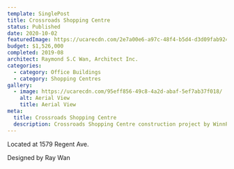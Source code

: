 ```yaml
---
template: SinglePost
title: Crossroads Shopping Centre
status: Published
date: 2020-10-02
featuredImage: https://ucarecdn.com/2e7a00e6-a97c-48f4-b5d4-d3d09fab9244/
budget: $1,526,000
completed: 2019-08
architect: Raymond S.C Wan, Architect Inc.
categories:
  - category: Office Buildings
  - category: Shopping Centres
gallery:
  - image: https://ucarecdn.com/95eff856-49c8-4a2d-abaf-5ef7ab37f018/
    alt: Aerial View
    title: Aerial View
meta:
  title: Crossroads Shopping Centre
  description: Crossroads Shopping Centre construction project by WinnPro Construction
---
```

Located at 1579 Regent Ave.

Designed by Ray Wan
